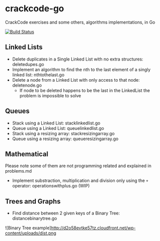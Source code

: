 crackcode-go
============

CrackCode exercises and some others, algorithms implementations, in Go

[![Build Status](https://travis-ci.org/ricardclau/crackcode-go.svg)](https://travis-ci.org/ricardclau/crackcode-go)

Linked Lists
------------

- Delete duplicates in a Single Linked List with no extra structures: deletedupes.go
- Implement an algorithm to find the nth to the last element of a singly linked list: nthtothelast.go
- Delete a node from a Linked List with only access to that node: deletenode.go
	* If node to be deleted happens to be the last in the LinkedList the problem is impossible to solve

Queues
------

- Stack using a Linked List: stacklinkedlist.go
- Queue using a Linked List: queuelinkedlist.go
- Stack using a resizing array: stackresizingarray.go
- Queue using a resizing array: queueresizingarray.go

Mathematical
------------

Please note some of them are not programming related and explained in problems.md

- Implement substraction, multiplication and division only using the `+` operator: operationswithplus.go (WIP)

Trees and Graphs
----------------

- Find distance between 2 given keys of a Binary Tree: distancebinarytree.go

![Binary Tree example]http://d2o58evtke57tz.cloudfront.net/wp-content/uploads/dist.png